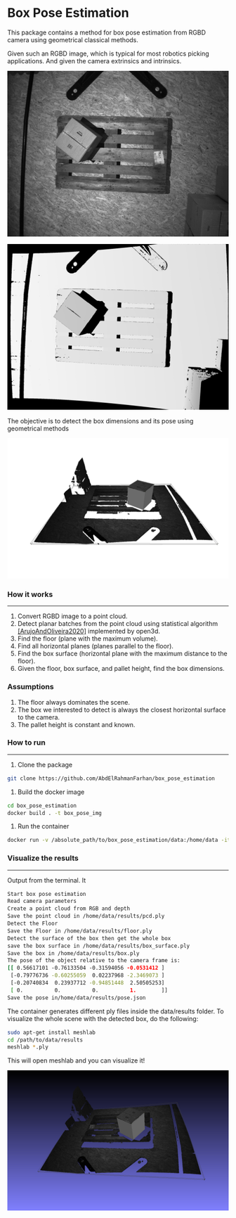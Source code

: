 # Box Pose Estimation

This package contains a method for box pose estimation from RGBD camera using geometrical classical methods. 

Given such an RGBD image, which is typical for most robotics picking applications. And given the camera extrinsics and intrinsics.

![color.png](assets/color.png)

![depth.png](assets/depth.png)

The objective is to detect the box dimensions and its pose using geometrical methods

![snapshot02.png](assets/snapshot02.png)

### How it works

---

1. Convert RGBD image to a point cloud.
2. Detect planar batches from the point cloud using statistical algorithm [[ArujoAndOliveira2020]](https://www.open3d.org/docs/0.18.0/tutorial/reference.html#ArujoAndOliveira2020) implemented by open3d.
3. Find the floor (plane with the maximum volume).
4. Find all horizontal planes (planes parallel to the floor).
5. Find the box surface (horizontal plane with the maximum distance to the floor).
6. Given the floor, box surface, and pallet height, find the box dimensions.

### Assumptions

1. The floor always dominates the scene.
2. The box we interested to detect is always the closest horizontal surface to the camera.
3. The pallet height is constant and known.

### How to run

---

1. Clone the package

```bash
git clone https://github.com/AbdElRahmanFarhan/box_pose_estimation
```

1. Build the docker image

```bash
cd box_pose_estimation
docker build . -t box_pose_img
```

1. Run the container

```bash
docker run -v /absolute_path/to/box_pose_estimation/data:/home/data -it box_pose_img
```

### Visualize the results

---

Output from the terminal. It 

```bash
Start box pose estimation
Read camera parameters
Create a point cloud from RGB and depth
Save the point cloud in /home/data/results/pcd.ply
Detect the Floor
Save the Floor in /home/data/results/floor.ply
Detect the surface of the box then get the whole box
save the box surface in /home/data/results/box_surface.ply
Save the box in /home/data/results/box.ply
The pose of the object relative to the camera frame is:
[[ 0.56617101 -0.76133504 -0.31594056 -0.0531412 ]
 [-0.79776736 -0.60255059  0.02237968 -2.3469073 ]
 [-0.20740834  0.23937712 -0.94851448  2.50505253]
 [ 0.          0.          0.          1.        ]]
Save the pose in/home/data/results/pose.json
```

The container generates different ply files inside the data/results folder. To visualize the whole scene with the detected box, do the following:

```bash
sudo apt-get install meshlab
cd /path/to/data/results
meshlab *.ply
```

This will open meshlab and you can visualize it!

![snapshot07.png](assets/snapshot07.png)